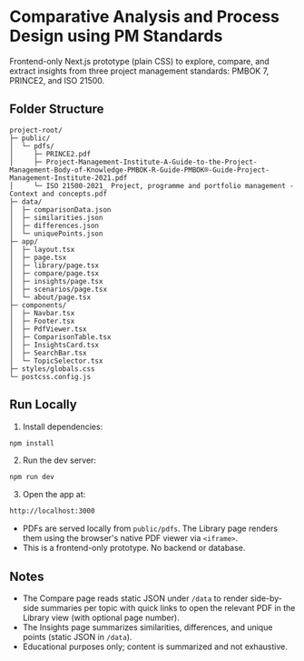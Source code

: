 # Comparative Analysis and Process Design using PM Standards

Frontend-only Next.js prototype (plain CSS) to explore, compare, and extract insights from three project management standards: PMBOK 7, PRINCE2, and ISO 21500.

## Folder Structure

```
project-root/
├─ public/
│  └─ pdfs/
│     ├─ PRINCE2.pdf
│     ├─ Project-Management-Institute-A-Guide-to-the-Project-Management-Body-of-Knowledge-PMBOK-R-Guide-PMBOK®️-Guide-Project-Management-Institute-2021.pdf
│     └─ ISO 21500-2021_ Project, programme and portfolio management - Context and concepts.pdf
├─ data/
│  ├─ comparisonData.json
│  ├─ similarities.json
│  ├─ differences.json
│  └─ uniquePoints.json
├─ app/
│  ├─ layout.tsx
│  ├─ page.tsx
│  ├─ library/page.tsx
│  ├─ compare/page.tsx
│  ├─ insights/page.tsx
│  ├─ scenarios/page.tsx
│  └─ about/page.tsx
├─ components/
│  ├─ Navbar.tsx
│  ├─ Footer.tsx
│  ├─ PdfViewer.tsx
│  ├─ ComparisonTable.tsx
│  ├─ InsightsCard.tsx
│  ├─ SearchBar.tsx
│  └─ TopicSelector.tsx
├─ styles/globals.css
└─ postcss.config.js
```

## Run Locally

1. Install dependencies:

```bash
npm install
```

2. Run the dev server:

```bash
npm run dev
```

3. Open the app at:

```bash
http://localhost:3000
```

- PDFs are served locally from `public/pdfs`. The Library page renders them using the browser's native PDF viewer via `<iframe>`.
- This is a frontend-only prototype. No backend or database.

## Notes

- The Compare page reads static JSON under `/data` to render side-by-side summaries per topic with quick links to open the relevant PDF in the Library view (with optional page number).
- The Insights page summarizes similarities, differences, and unique points (static JSON in `/data`).
- Educational purposes only; content is summarized and not exhaustive.
